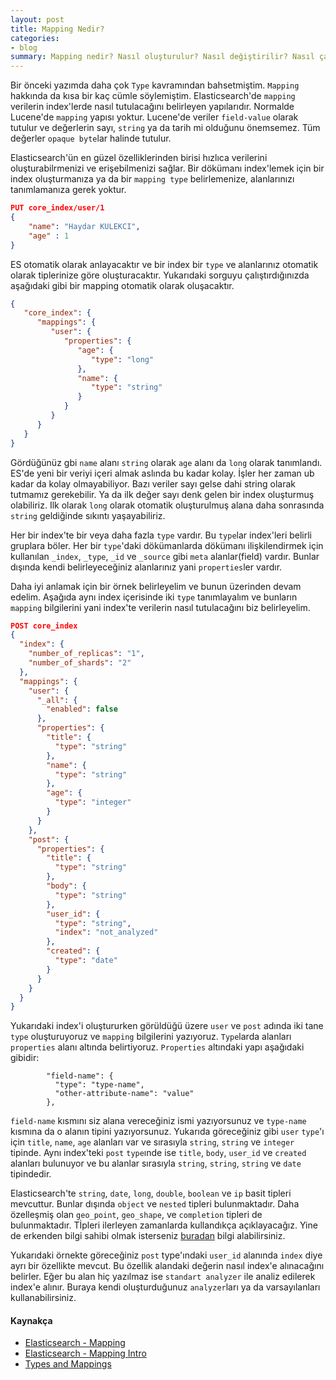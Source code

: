 ```yaml
---
layout: post
title: Mapping Nedir?
categories:
- blog
summary: Mapping nedir? Nasıl oluşturulur? Nasıl değiştirilir? Nasıl çalışır?
---
```


Bir önceki yazımda daha çok `Type` kavramından bahsetmiştim. `Mapping` hakkında da 
kısa bir kaç cümle söylemiştim. Elasticsearch'de `mapping` verilerin index'lerde nasıl 
tutulacağını belirleyen yapılarıdır. Normalde Lucene'de `mapping` yapısı yoktur. Lucene'de
veriler `field-value` olarak tutulur ve değerlerin sayı, `string` ya da tarih mi olduğunu 
önemsemez. Tüm değerler `opaque byte`lar halinde tutulur. 

Elasticsearch'ün en güzel özelliklerinden birisi hızlıca verilerini oluşturabilrmenizi ve 
erişebilmenizi sağlar. Bir dökümanı index'lemek için bir index oluşturmanıza ya da bir 
`mapping type` belirlemenize, alanlarınızı tanımlamanıza gerek yoktur. 

```json
PUT core_index/user/1
{
	"name": "Haydar KULEKCI",
	"age" : 1
}
```

ES otomatik olarak anlayacaktır ve bir index bir `type` ve alanlarınız otomatik olarak 
tiplerinize göre oluşturacaktır. Yukarıdaki sorguyu çalıştırdığınızda aşağıdaki gibi bir 
mapping otomatik olarak oluşacaktır.

```json
{
   "core_index": {
      "mappings": {
         "user": {
            "properties": {
               "age": {
                  "type": "long"
               },
               "name": {
                  "type": "string"
               }
            }
         }
      }
   }
}
```

Gördüğünüz gbi `name` alanı `string` olarak `age` alanı da `long` olarak tanımlandı. 
ES'de yeni bir veriyi içeri almak aslında bu kadar kolay. İşler her zaman ub kadar da
kolay olmayabiliyor. Bazı veriler sayı gelse dahi string olarak tutmamız gerekebilir. 
Ya da ilk değer sayı denk gelen bir index oluşturmuş olabiliriz. Ilk olarak `long` olarak 
otomatik oluşturulmuş alana daha sonrasında `string` geldiğinde sıkıntı yaşayabiliriz.

Her bir index'te bir veya daha fazla `type` vardır. Bu `type`lar index'leri belirli gruplara 
böler. Her bir `type`'daki dökümanlarda dökümanı ilişkilendirmek için kullanılan 
`_index`, `_type`, `_id` ve `_source` gibi `meta` alanlar(field) vardır. Bunlar dışında 
kendi belirleyeceğiniz alanlarınız yani `properties`ler vardır. 

Daha iyi anlamak için bir örnek belirleyelim ve bunun üzerinden devam edelim. Aşağıda 
aynı index içerisinde iki `type` tanımlayalım ve bunların `mapping` bilgilerini yani index'te 
verilerin nasıl tutulacağını biz belirleyelim.

```json
POST core_index 
{
  "index": {
    "number_of_replicas": "1",
    "number_of_shards": "2"
  },
  "mappings": {
    "user": {
      "_all": {
        "enabled": false
      },
      "properties": {
        "title": {
          "type": "string"
        },
        "name": {
          "type": "string"
        },
        "age": {
          "type": "integer"
        }
      }
    },
    "post": {
      "properties": {
        "title": {
          "type": "string"
        },
        "body": {
          "type": "string"
        },
        "user_id": {
          "type": "string",
          "index": "not_analyzed"
        },
        "created": {
          "type": "date"
        }
      }
    }
  }
}
```

Yukarıdaki index'i oluştururken görüldüğü üzere `user` ve `post` adında iki tane `type` 
oluşturuyoruz ve `mapping` bilgilerini yazıyoruz. `Type`larda alanları `properties` alanı
altında belirtiyoruz. `Properties` altındaki yapı aşağıdaki gibidir:

```
        "field-name": {
          "type": "type-name",
          "other-attribute-name": "value"
        },
```

`field-name` kısmını siz alana vereceğiniz ismi yazıyorsunuz ve `type-name` kısmına da o 
alanın tipini yazıyorsunuz. Yukarıda göreceğiniz gibi `user` `type`'ı için `title`, `name`, `age` 
alanları var ve sırasıyla `string`, `string` ve `integer` tipinde. Aynı index'teki `post` `type`ınde 
ise `title`, `body`, `user_id` ve `created` alanları bulunuyor ve bu alanlar sırasıyla `string`,
`string`, `string` ve `date` tipindedir. 

Elasticsearch'te  `string`, `date`, `long`, `double`, `boolean` ve `ip` basit tipleri mevcuttur.
Bunlar dışında `object` ve `nested` tipleri bulunmaktadır. Daha özelleşmiş olan `geo_point`, 
`geo_shape`, ve `completion` tipleri de bulunmaktadır. Tİpleri ilerleyen zamanlarda 
kullandıkça açıklayacağız. Yine de erkenden bilgi sahibi olmak isterseniz 
[buradan](https://www.elastic.co/guide/en/elasticsearch/reference/current/mapping-types.html)
bilgi alabilirsiniz. 

Yukarıdaki örnekte göreceğiniz `post` type'ındaki `user_id` alanında `index` diye ayrı bir 
özellikte mevcut. Bu özellik alandaki değerin nasıl index'e alınacağını belirler. Eğer bu alan 
hiç yazılmaz ise `standart analyzer` ile analiz edilerek index'e alınır. Buraya kendi 
oluşturduğunuz `analyzer`ları ya da varsayılanları kullanabilirsiniz. 

#### Kaynakça
 
 - [Elasticsearch - Mapping](https://www.elastic.co/guide/en/elasticsearch/reference/current/mapping.html)
 - [Elasticsearch - Mapping Intro](https://www.elastic.co/guide/en/elasticsearch/guide/current/mapping-intro.html)
 - [Types and Mappings](https://www.elastic.co/guide/en/elasticsearch/guide/current/mapping.html)
